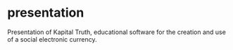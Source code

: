 # presentation
Presentation of Kapital Truth, educational software for the creation and use of a social electronic currency.
